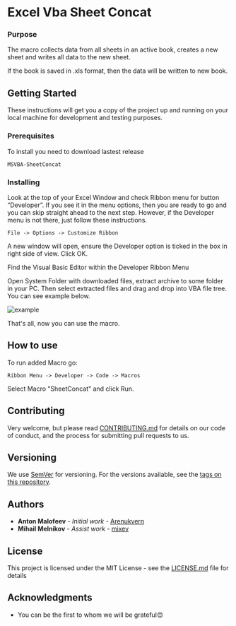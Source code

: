# Excel Vba Sheet Concat

### Purpose

<p>The macro collects data from all sheets in an active book, creates a new sheet and writes all data to the new sheet.</p>

<p>If the book is saved in .xls format, then the data will be written to new book.</p>

## Getting Started

<p>These instructions will get you a copy of the project up and running on your local machine for development and testing purposes.</p>

### Prerequisites

To install you need to download lastest release

<!-- TODO: need to release 1 version and place link here -->

```
MSVBA-SheetConcat
```

### Installing

Look at the top of your Excel Window and check Ribbon menu for button “Developer”. If you see it in the menu options, then you are ready to go and you can skip straight ahead to the next step. However, if the Developer menu is not there, just follow these instructions.

```
File -> Options -> Customize Ribbon
```

A new window will open, ensure the Developer option is ticked in the box in right side of view.
Click OK.

Find the Visual Basic Editor within the Developer Ribbon Menu

Open System Folder with downloaded files, extract archive to some folder in your PC. Then select extracted files and drag and drop into VBA file tree. You can see example below.

![example](https://dl3.joxi.net/drive/2020/04/13/0042/2948/2775940/40/88381362c9.jpg 'example')

That's all, now you can use the macro.

## How to use

To run added Macro go:

```
Ribbon Menu -> Developer -> Code -> Macros
```

Select Macro "SheetConcat" and click Run.

## Contributing

<!-- TODO: make contributing file -->

Very welcome, but please read [CONTRIBUTING.md](CONTRIBUTING.md) for details on our code of conduct, and the process for submitting pull requests to us.

## Versioning

We use [SemVer](http://semver.org/) for versioning. For the versions available, see the [tags on this repository](https://github.com/your/project/tags).

## Authors

-   **Anton Malofeev** - _Initial work_ - [Arenukvern](https://github.com/Arenukvern)
-   **Mihail Melnikov** - _Assist work_ - [mixev](https://github.com/mixev)

<!-- See also the list of [contributors](https://github.com/your/project/contributors) who participated in this project. -->

## License

<!-- TODO: edit LICENSE file -->

This project is licensed under the MIT License - see the [LICENSE.md](LICENSE.md) file for details

## Acknowledgments

-   You can be the first to whom we will be grateful😊
